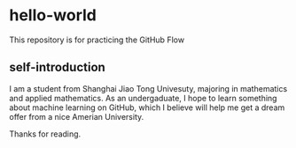 # hello-world
This repository is for practicing the GitHub Flow


## self-introduction


I am a student from Shanghai Jiao Tong Univesuty, majoring in mathematics and applied mathematics. As an undergaduate, I hope to learn something about machine learning on GitHub, which I believe will help me get a dream offer from a nice Amerian University.

Thanks for reading. 
